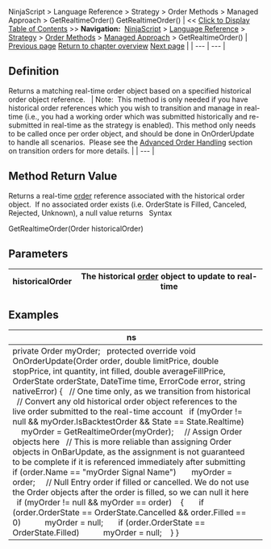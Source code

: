 ﻿
NinjaScript > Language Reference > Strategy > Order Methods > Managed Approach > GetRealtimeOrder()
GetRealtimeOrder()
| << [Click to Display Table of Contents](getrealtimeorder.md) >> **Navigation:**     [NinjaScript](ninjascript.md) > [Language Reference](language_reference_wip.md) > [Strategy](strategy.md) > [Order Methods](order_methods.md) > [Managed Approach](managed_approach.md) > GetRealtimeOrder() | [Previous page](exitshortstopmarket.md) [Return to chapter overview](managed_approach.md) [Next page](setparabolicstop.md) |
| --- | --- |
## Definition
Returns a matching real-time order object based on a specified historical order object reference.
 
| Note:  This method is only needed if you have historical order references which you wish to transition and manage in real-time (i.e., you had a working order which was submitted historically and re-submitted in real-time as the strategy is enabled). This method only needs to be called once per order object, and should be done in OnOrderUpdate to handle all scenarios.  Please see the [Advanced Order Handling](advanced_order_handling.md) section on transition orders for more details. |
| --- |

## Method Return Value
Returns a real-time [order](order.md) reference associated with the historical order object.  If no associated order exists (i.e. OrderState is Filled, Canceled, Rejected, Unknown), a null value returns
 
Syntax  

GetRealtimeOrder(Order historicalOrder)
 
## Parameters
| historicalOrder | The historical [order](order.md) object to update to real-time |
| --- | --- |
## 
## 
## Examples
| ns |  |
| --- | --- |
| private Order myOrder;   protected override void OnOrderUpdate(Order order, double limitPrice, double stopPrice, int quantity, int filled, double averageFillPrice, OrderState orderState, DateTime time, ErrorCode error, string nativeError) {    // One time only, as we transition from historical    // Convert any old historical order object references to the live order submitted to the real-time account    if (myOrder != null && myOrder.IsBacktestOrder && State == State.Realtime)        myOrder = GetRealtimeOrder(myOrder);      // Assign Order objects here    // This is more reliable than assigning Order objects in OnBarUpdate, as the assignment is not guaranteed to be complete if it is referenced immediately after submitting    if (order.Name == "myOrder Signal Name")        myOrder = order;      // Null Entry order if filled or cancelled. We do not use the Order objects after the order is filled, so we can null it here    if (myOrder != null && myOrder == order)     {        if (order.OrderState == OrderState.Cancelled && order.Filled == 0)            myOrder = null;        if (order.OrderState == OrderState.Filled)            myOrder = null;     } } | |

